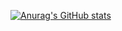 [![Anurag's GitHub stats](https://github-readme-stats.vercel.app/api?username=karl-zschiebsch)](https://github.com/karl-zschiebsch/github-readme-stats)
<!--
**karl-zschiebsch/karl-zschiebsch** is a ✨ _special_ ✨ repository because its `README.md` (this file) appears on your GitHub profile.

Here are some ideas to get you started:

- 🔭 I’m currently working on ...
- 🌱 I’m currently learning ...
- 👯 I’m looking to collaborate on ...
- 🤔 I’m looking for help with ...
- 💬 Ask me about ...
- 📫 How to reach me: ...
- 😄 Pronouns: ...
- ⚡ Fun fact: ...
-->

